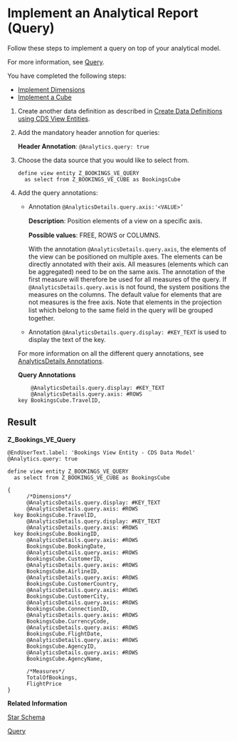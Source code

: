 <!-- loioa208568685a2448abd4b9081e80c8f00 -->

# Implement an Analytical Report \(Query\)

Follow these steps to implement a query on top of your analytical model.

For more information, see [Query](Query_d3f8dc9.md).

You have completed the following steps:

-   [Implement Dimensions](Implement_Dimensions_6a54549.md)
-   [Implement a Cube](Implement_a_Cube_4e4b646.md)

1.  Create another data definition as described in [Create Data Definitions using CDS View Entities](Create_Data_Definitions_using_CDS_View_Entities_c5f4dc1.md).
2.  Add the mandatory header annotion for queries:

    **Header Annotation**: `@Analytics.query: true`

3.  Choose the data source that you would like to select from.

    ```lang-abap
    define view entity Z_BOOKINGS_VE_QUERY
      as select from Z_BOOKINGS_VE_CUBE as BookingsCube
    ```

4.  Add the query annotations:

    -   Annotation `@AnalyticsDetails.query.axis:'<VALUE>’` 

        **Description**: Position elements of a view on a speciﬁc axis.

        **Possible values**: FREE, ROWS or COLUMNS.

        With the annotation `@AnalyticsDetails.query.axis`, the elements of the view can be positioned on multiple axes. The elements can be directly annotated with their axis. All measures \(elements which can be aggregated\) need to be on the same axis. The annotation of the first measure will therefore be used for all measures of the query. If `@AnalyticsDetails.query.axis` is not found, the system positions the measures on the columns. The default value for elements that are not measures is the free axis. Note that elements in the projection list which belong to the same ﬁeld in the query will be grouped together.

    -   Annotation `@AnalyticsDetails.query.display: #KEY_TEXT` is used to display the text of the key.

    For more information on all the different query annotations, see [AnalyticsDetails Annotations](https://help.sap.com/viewer/923180ddb98240829d935862025004d6/Cloud/en-US/362d98c100ed4497aead426b72a64e16.html).

     **Query Annotations**

    ```lang-abap
        @AnalyticsDetails.query.display: #KEY_TEXT
        @AnalyticsDetails.query.axis: #ROWS
    key BookingsCube.TravelID,
    ```




<a name="loioa208568685a2448abd4b9081e80c8f00__section_vns_vfc_q4b"/>

## Result

**Z\_Bookings\_VE\_Query**

```lang-abap
@EndUserText.label: 'Bookings View Entity - CDS Data Model'
@Analytics.query: true
 
define view entity Z_BOOKINGS_VE_QUERY
  as select from Z_BOOKINGS_VE_CUBE as BookingsCube
 
{
      /*Dimensions*/    
      @AnalyticsDetails.query.display: #KEY_TEXT
      @AnalyticsDetails.query.axis: #ROWS
  key BookingsCube.TravelID,
      @AnalyticsDetails.query.display: #KEY_TEXT
      @AnalyticsDetails.query.axis: #ROWS
  key BookingsCube.BookingID,
      @AnalyticsDetails.query.axis: #ROWS
      BookingsCube.BookingDate,
      @AnalyticsDetails.query.axis: #ROWS
      BookingsCube.CustomerID,
      @AnalyticsDetails.query.axis: #ROWS
      BookingsCube.AirlineID,
      @AnalyticsDetails.query.axis: #ROWS
      BookingsCube.CustomerCountry,
      @AnalyticsDetails.query.axis: #ROWS
      BookingsCube.CustomerCity,
      @AnalyticsDetails.query.axis: #ROWS
      BookingsCube.ConnectionID,
      @AnalyticsDetails.query.axis: #ROWS
      BookingsCube.CurrencyCode,
      @AnalyticsDetails.query.axis: #ROWS
      BookingsCube.FlightDate,
      @AnalyticsDetails.query.axis: #ROWS
      BookingsCube.AgencyID,
      @AnalyticsDetails.query.axis: #ROWS
      BookingsCube.AgencyName,
 
      /*Measures*/
      TotalOfBookings,
      FlightPrice   
}
```

**Related Information**  


[Star Schema](Star_Schema_483cc06.md "The structure of the analytical model resembles a star (see graphic below): The cube or fact view at its center is surrounded by and connected to various dimension views. That's why it is also referred to as a star schema.")

[Query](Query_d3f8dc9.md "")


